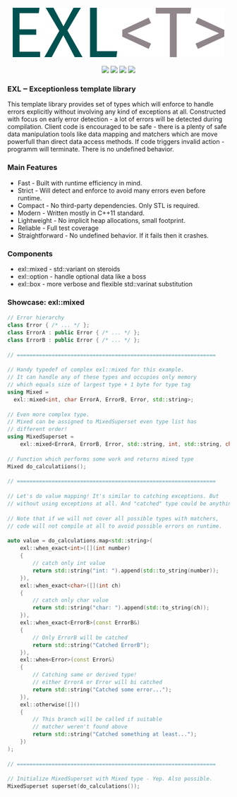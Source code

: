 
<p align="center">
    <img src="assets/img/logo_480.png"/>
    <br><br>
    <a href="https://travis-ci.org/pacmancoder/exl"><img src="https://travis-ci.org/pacmancoder/exl.svg?branch=master"/></a>
    <a href="https://ci.appveyor.com/project/pacmancoder/exl/branch/master"><img src="https://ci.appveyor.com/api/projects/status/6072tjhi3js0tp9a/branch/master?svg=true"/></a>
    <a href="https://codecov.io/gh/pacmancoder/exl"><img src="https://codecov.io/gh/pacmancoder/exl/branch/master/graph/badge.svg"/></a>
    <a href="https://www.codefactor.io/repository/github/pacmancoder/exl"><img src="https://www.codefactor.io/repository/github/pacmancoder/exl/badge"/></a>
</p>

### EXL ‒ Exceptionless template library
This template library provides set of types which will enforce to handle errors
explicitly without involving any kind of exceptions at all. Constructed with focus
on early error detection - a lot of errors will be detected during compilation. Client
code is encouraged to be safe - there is a plenty of safe data manipulation tools
like data mapping and matchers which are move powerfull than direct data access methods.
If code triggers invalid action - programm will terminate. There is no undefined behavior.


### Main Features
- Fast - Built with runtime efficiency in mind.
- Strict - Will detect and enforce to avoid many errors even before runtime.
- Compact - No third-party dependencies. Only STL is required.
- Modern - Written mostly in C++11 standard.
- Lightweight - No implicit heap allocations, small footprint.
- Reliable - Full test coverage
- Straightforward - No undefined behavior. If it fails then it crashes.

### Components
- exl::mixed - std::variant on steroids
- exl::option - handle optional data like a boss
- exl::box - more verbose and flexible std::varinat substitution

### Showcase: exl::mixed
```cpp
// Error hierarchy
class Error { /* ... */ };
class ErrorA : public Error { /* ... */ };
class ErrorB : public Error { /* ... */ };

// ===============================================================

// Handy typedef of complex exl::mixed for this example.
// It can handle any of these types and occupies only memory
// which equals size of largest type + 1 byte for type tag
using Mixed = 
  exl::mixed<int, char ErrorA, ErrorB, Error, std::string>;

// Even more complex type. 
// Mixed can be assigned to MixedSuperset even type list has 
// different order!
using MixedSuperset = 
    exl::mixed<ErrorA, ErrorB, Error, std::string, int, std::string, char>;

// Function which performs some work and returns mixed type
Mixed do_calculatiions();

// ===============================================================

// Let's do value mapping! It's similar to catching exceptions. But
// without using exceptions at all. And "catched" type could be anything.

// Note that if we will not cover all possible types with matchers,
// code will not compile at all to avoid possible errors on runtime.

auto value = do_calculations.map<std::string>(
    exl::when_exact<int>([](int number)
    {
        // catch only int value
        return std::string("int: ").append(std::to_string(number));
    }),
    exl::when_exact<char>([](int ch)
    {
        // catch only char value
        return std::string("char: ").append(std::to_string(ch));
    }),
    exl::when_exact<ErrorB>(const ErrorB&)
    {
        // Only ErrorB will be catched
        return std::string("Catched ErrorB");
    }),
    exl::when<Error>(const Error&)
    {
        // Catching same or derived type!
        // either ErrorA or Error will bi catched
        return std::string("Catched some error...");
    }),
    exl::otherwise([]()
    {
        // This branch will be called if suitable 
        // matcher weren't found above
      	return std::string("Catched something at least...");
    })
);

// ===============================================================

// Initialize MixedSuperset with Mixed type - Yep. Also possible.
MixedSuperset superset(do_calculations());
```
